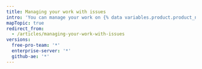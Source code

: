 ```yaml
---
title: Managing your work with issues
intro: 'You can manage your work on {% data variables.product.product_name %} by creating issues to track ideas, enhancements, tasks, or bugs.'
mapTopic: true
redirect_from:
  - /articles/managing-your-work-with-issues
versions:
  free-pro-team: '*'
  enterprise-server: '*'
  github-ae: '*'
---
```


